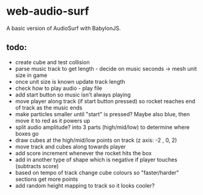 # web-audio-surf

A basic version of AudioSurf with BabylonJS.

## todo:

* create cube and test collision
* parse music track to get length - decide on music seconds -> mesh unit size in game
* once unit size is known update track length
* check how to play audio - play file
* add start button so music isn't always playing
* move player along track (if start button pressed) so rocket reaches end of track as the music ends
* make particles smaller until "start" is pressed? Maybe also blue, then move it to red as it powers up
* split audio amplitude? into 3 parts (high/mid/low) to determine where boxes go
* draw cubes at the high/mid/low points on track (z axis: -2 , 0, 2)
* move track and cubes along towards player
* add score increment whenever the rocket hits the box
* add in another type of shape which is negative if player touches (subtracts score)
* based on tempo of track change cube colours so "faster/harder" sections get more points
* add random height mapping to track so it looks cooler?
